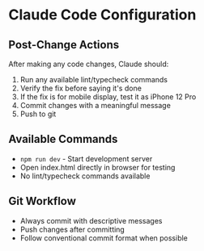 # Claude Code Configuration

## Post-Change Actions
After making any code changes, Claude should:
1. Run any available lint/typecheck commands
2. Verify the fix before saying it's done
3. If the fix is for mobile display, test it as iPhone 12 Pro
4. Commit changes with a meaningful message
5. Push to git

## Available Commands
- `npm run dev` - Start development server
- Open index.html directly in browser for testing
- No lint/typecheck commands available

## Git Workflow
- Always commit with descriptive messages
- Push changes after committing
- Follow conventional commit format when possible